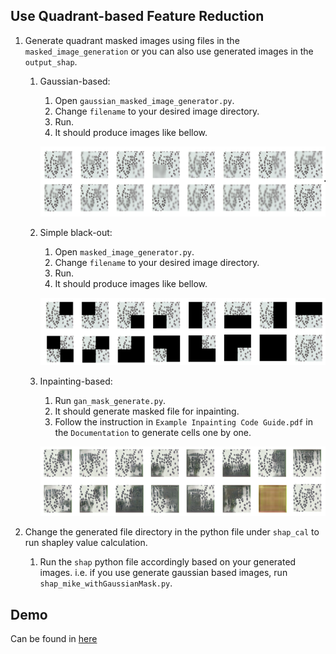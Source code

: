 ## Use Quadrant-based Feature Reduction
1. Generate quadrant masked images using files in the `masked_image_generation` or you can also use generated images in the `output_shap`.
   1. Gaussian-based: 
      1. Open `gaussian_masked_image_generator.py`.
      2. Change `filename` to your desired image directory.
      3. Run.
      4. It should produce images like bellow.

      ![img.png](readme_image/img1.png)
   2. Simple black-out:
       1. Open `masked_image_generator.py`.
       2. Change `filename` to your desired image directory.
       3. Run.
       4. It should produce images like bellow.
      
       ![img.png](readme_image/img.png)
   3. Inpainting-based:
       1. Run `gan_mask_generate.py`.
       2. It should generate masked file for inpainting.
       3. Follow the instruction in `Example Inpainting Code Guide.pdf` in the `Documentation` to generate cells one by one. 

       ![img.png](readme_image/img2.png)
   
2. Change the generated file directory in the python file under `shap_cal` to run shapley value calculation.
   1. Run the `shap` python file accordingly based on your generated images. i.e. if you use generate gaussian based images, run `shap_mike_withGaussianMask.py`.

## Demo
Can be found in [here](https://github.com/Biomedical-Data-Design-2022-2023/ShAM/blob/main/Quadrant-based%20Feature%20Reduction/Quad_blackout_shapCal_pipeline.ipynb)

   
